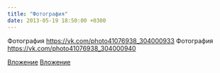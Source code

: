 ```yaml
---
title: "Фотография"
date: 2013-05-19 18:50:00 +0300
---
```


Фотография
https://vk.com/photo41076938_304000933
Фотография
https://vk.com/photo41076938_304000940

[Вложение](https://vk.com/photo41076938_304000933)
[Вложение](https://vk.com/photo41076938_304000940)
